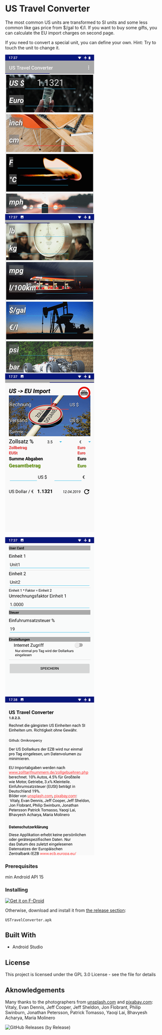 # US Travel Converter

The most common US units are transformed to SI units and some less common like gas price from $/gal to €/l. If you want to buy some gifts, you can calculate the EU import charges on second page.

If you need to convert a special unit, you can define your own.
Hint: Try to touch the unit to change it.

![UI](f1.png) ![UI](f2.png) ![UI](f3.png)


 ![UI](set.png) ![UI](info.png)



### Prerequisites

min Android API 15


### Installing

[<img src="https://fdroid.gitlab.io/artwork/badge/get-it-on.png"
     alt="Get it on F-Droid"
     height="80">](https://f-droid.org/packages/uscartools.USTravelConverter/)

Otherwise, download and install it from [the release section](https://github.com/Omikronpercy/USTravelConverter2/releases):


```
USTravelConverter.apk
```




## Built With

* Android Studio 


## License

This project is licensed under the GPL 3.0 License - see the file for details

## Aknowledgements

Many thanks to the photographers from [unsplash.com](https://www.unsplash.com) and [pixabay.com](https://www.pixabay.com): 
Vitaly, Evan Dennis, Jeff Cooper, Jeff Sheldon, Jon Flobrant, Philip Swinburn, Jonathan Petersson,
Patrick Tomasso, Yaoqi Lai, Bhavyesh Acharya, Maria Molinero

![GitHub Releases (by Release)](https://img.shields.io/github/downloads/Omikronpercy/USTravelConverter/total)
